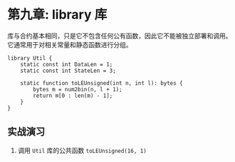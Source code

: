 # 第九章: library 库


库与合约基本相同，只是它不包含任何公有函数，因此它不能被独立部署和调用。它通常用于对相关常量和静态函数进行分组。


```solidity
library Util {
    static const int DataLen = 1;
    static const int StateLen = 3;

    static function toLEUnsigned(int n, int l): bytes {
        bytes m = num2bin(n, l + 1);
        return m[0 : len(m) - 1];
    }
}

```

## 实战演习

1. 调用 `Util` 库的公共函数 `toLEUnsigned(16, 1)`
